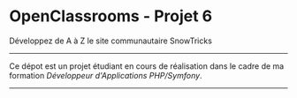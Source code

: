 # OpenClassrooms - Projet 6

Développez de A à Z le site communautaire SnowTricks

***

Ce dépot est un projet étudiant en cours de réalisation dans le cadre de ma formation *Développeur d'Applications PHP/Symfony*.

***

